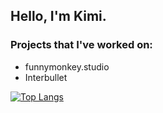## Hello, I'm Kimi.

### Projects that I've worked on:
* funnymonkey.studio
* Interbullet

[![Top Langs](https://github-readme-stats.vercel.app/api/top-langs/?username=KimiJok1&layout=compact&bg_color=45deg,#ffb41b,#ff00c2)](https://github.com/anuraghazra/github-readme-stats)
